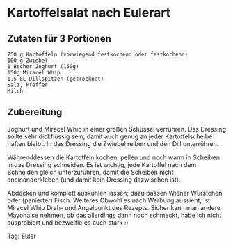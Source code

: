 # Kartoffelsalat nach Eulerart
## Zutaten für 3 Portionen  
    750 g Kartoffeln (vorwiegend festkochend oder festkochend)  
    100 g Zwiebel  
    1 Becher Joghurt (150g)  
    150g Miracel Whip  
    1,5 EL Dillspitzen (getrocknet)  
    Salz, Pfeffer  
    Milch  
## Zubereitung
Joghurt und Miracel Whip in einer großen Schüssel verrühren. Das Dressing sollte sehr dickflüssig sein, damit auch genug an jeder Kartoffelscheibe haften bleibt.
In das Dressing die Zwiebel reiben und den Dill unterrühren. 

Währenddessen die Kartoffeln kochen, pellen und noch warm in Scheiben in das Dressing schneiden. Es ist wichtig, jede Kartoffel nach dem Schneiden gleich unterzurühren, damit die Scheiben nicht aneinanderkleben (und damit kein Dressing dazwischen ist).

Abdecken und komplett auskühlen lassen; dazu passen Wiener Würstchen oder (panierter) Fisch.
Weiteres
Obwohl es nach Werbung aussieht, ist Miracel Whip Dreh- und Angelpunkt des Rezepts. Sicher kann man andere Mayonaise nehmen, ob das allerdings dann noch schmeckt, habe ich nicht ausprobiert und bezweifle es auch stark :)

Tag: Euler